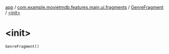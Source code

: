 [app](../../index.md) / [com.example.movietmdb.features.main.ui.fragments](../index.md) / [GenreFragment](index.md) / [&lt;init&gt;](./-init-.md)

# &lt;init&gt;

`GenreFragment()`